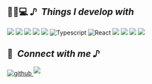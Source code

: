


<h2>👩🏻💻<i> ♪&nbsp; Things I develop with</i></h2>

<p align="left">
<!-- <img src="https://img.shields.io/badge/JavaScript-F7DF1E?style=flat-square&logo=JavaScript&logoColor=222323"/> -->
<img src="https://img.shields.io/badge/go-00ADD8?style=flat&logo=go&logoColor=blue">
<img src="https://img.shields.io/badge/grpc-2596BE?style=flat&logo=trpc&logoColor=white">
<img src="https://img.shields.io/badge/debian-A81D33?style=flat&logo=debian&logoColor=white"> 
<img src="https://img.shields.io/badge/githubactions-2088FF?style=flat&logo=githubactions&logoColor=white"/>
<img src="https://img.shields.io/badge/Docker-2496ED?style=flat&logo=Docker&logoColor=white"/>
<img alt="Typescript" src="https://img.shields.io/badge/-Typescript-1F11B6?style=flat-square&logo=Typescript&logoColor=white" />
<img alt="React" src="https://img.shields.io/badge/-React-45b8d8?style=flat&logo=react&logoColor=white" />
<img src="https://img.shields.io/badge/Next.js-333?style=flat&logo=Next.js&logoColor=fff"/>
<img src="https://img.shields.io/badge/Node.js-darkgreen?style=flat&logo=Node.js&logoColor=fff"/>
<img src="https://img.shields.io/badge/Mysql-3D6E93?style=flat&logo=Mysql&logoColor=fff"/>
<img src="https://img.shields.io/badge/Prisma-2D3748?style=flat&logo=Prisma&logoColor=fff"/>
  
<!-- <img src="https://img.shields.io/badge/Three.js-764ABC?style=flat-square&logo=Three.js&logoColor=fff"/> -->




</p>
<h2> 📍<i> &nbsp;Connect with me ♪ </i></h2>

<div align="left">
<a href="https://github.com/AwesomeYelim" target="_blank">
  <img src=https://img.shields.io/badge/github-%2324292e.svg?&style=for-the-badge&logo=github&logoColor=white alt=github style="margin-bottom: 5px;" />
</a>
<a href="mailto:uiop01900@gmail.com" target="_blank">
  <img src=https://img.shields.io/badge/email-%231E77B5.svg?&style=for-the-badge&logo=mail style="margin-bottom: 5px;" />
</a>
<!-- <a href="https://www.linkedin.com/in/awesomeyelim/" target="_blank">
<img src=https://img.shields.io/badge/linkedin-%231E77B5.svg?&style=for-the-badge&logo=linkedin&logoColor=white alt=linkedin style="margin-bottom: 5px;" />
</a> -->

</div>  


